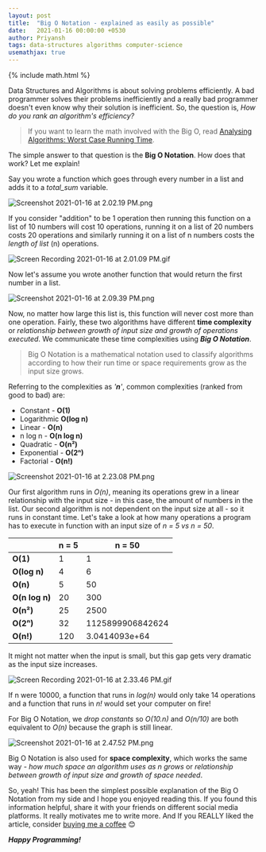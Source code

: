 ```yaml
---
layout: post
title:  "Big O Notation - explained as easily as possible"
date:   2021-01-16 00:00:00 +0530
author: Priyansh
tags: data-structures algorithms computer-science
usemathjax: true
---
```

{% include math.html %}

Data Structures and Algorithms is about solving problems efficiently. A bad programmer solves their problems inefficiently and a really bad programmer doesn't even know why their solution is inefficient. So, the question is, *How do you rank an algorithm's efficiency?*

> If you want to learn the math involved with the Big O, read  [Analysing Algorithms: Worst Case Running Time](../analysing-algorithms-worst-case-running-time).

The simple answer to that question is the **Big O Notation**. How does that work? Let me explain!

Say you wrote a function which goes through every number in a list and adds it to a *total_sum* variable.

![Screenshot 2021-01-16 at 2.02.19 PM.png](https://cdn.hashnode.com/res/hashnode/image/upload/v1610785957976/1d53AER34.png)

If you consider "addition" to be 1 operation then running this function on a list of 10 numbers will cost 10 operations, running it on a list of 20 numbers costs 20 operations  and similarly running it on a list of n numbers costs the *length of list* (n) operations.

![Screen Recording 2021-01-16 at 2.01.09 PM.gif](https://cdn.hashnode.com/res/hashnode/image/upload/v1610786373466/WWOOmyjH9.gif)

Now let's assume you wrote another function that would return the first number in a list.

![Screenshot 2021-01-16 at 2.09.39 PM.png](https://cdn.hashnode.com/res/hashnode/image/upload/v1610786595803/WcObNzV40.png)

Now, no matter how large this list is, this function will never cost more than one operation. Fairly, these two algorithms have different **time complexity** or *relationship between growth of input size and growth of operations executed*. We communicate these time complexities using ***Big O Notation***.

> Big O Notation is a mathematical notation used to classify algorithms according to how their run time or space requirements grow as the input size grows.

Referring to the complexities as *'**n**'*, common complexities (ranked from good to bad) are:

- Constant - **O(1)**
- Logarithmic **O(log n)**
- Linear - **O(n)**
- n log n - **O(n log n)**
- Quadratic - **O(n²)**
- Exponential - **O(2ⁿ)**
- Factorial - **O(n!)**

![Screenshot 2021-01-16 at 2.23.08 PM.png](https://cdn.hashnode.com/res/hashnode/image/upload/v1610787546688/SufUcCJVY.png)

Our first algorithm runs in *O(n)*, meaning its operations grew in a linear relationship with the input size - in this case, the amount of numbers in the list. Our second algorithm is not dependent on the input size at all  - so it runs in constant time. 
Let's take a look at how many operations a program has to execute in function with an input size of *n = 5 vs n = 50*.

|                | n = 5 | n = 50           |
|----------------|-------|------------------|
| **O(1)**       | 1     | 1                |
| **O(log n)**   | 4     | 6                |
| **O(n)**       | 5     | 50               |
| **O(n log n)** | 20    | 300              |
| **O(n²)**      | 25    | 2500             |
| **O(2ⁿ)**      | 32    | 1125899906842624 |
| **O(n!)**      | 120   | 3.0414093e+64    |

It might not matter when the input is small, but this gap gets very dramatic as the input size increases. 

![Screen Recording 2021-01-16 at 2.33.46 PM.gif](https://cdn.hashnode.com/res/hashnode/image/upload/v1610788579877/ejJP5RkiF.gif)

If n were 10000, a function that runs in *log(n)* would only take 14 operations and a function that runs in *n!* would set your computer on fire!

For Big O Notation, we *drop constants* so *O(10.n)* and *O(n/10)* are both equivalent to *O(n)* because the graph is still linear. 

![Screenshot 2021-01-16 at 2.47.52 PM.png](https://cdn.hashnode.com/res/hashnode/image/upload/v1610788828910/JYXeRjI-G.png)

Big O Notation is also used for **space complexity**, which works the same way - *how much space an algorithm uses as n grows* or *relationship between growth of input size and growth of space needed*.

So, yeah! This has been the simplest possible explanation of the Big O Notation from my side and I hope you enjoyed reading this. If you found this information helpful, share it with your friends on different social media platforms. It really motivates me to write more. And If you REALLY liked the article, consider [buying me a coffee](https://ko-fi.com/luciferreeves) 😊

***Happy Programming!***
